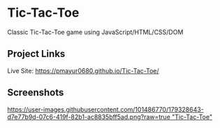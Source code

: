 # Tic-Tac-Toe
Classic Tic-Tac-Toe game using JavaScript/HTML/CSS/DOM
## Project Links
Live Site: https://pmayur0680.github.io/Tic-Tac-Toe/
## Screenshots
[https://user-images.githubusercontent.com/101486770/179328643-d7e77b9d-07c6-419f-82b1-ac8835bff5ad.png?raw=true "Tic-Tac-Toe"](https://pmayur0680.github.io/Tic-Tac-Toe/)
